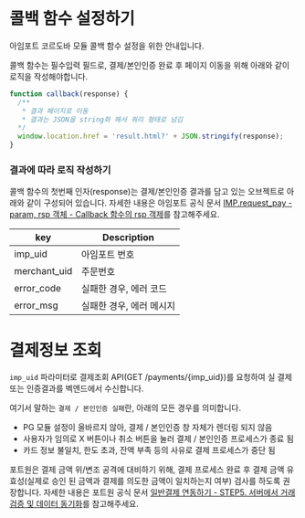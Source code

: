 
# 콜백 함수 설정하기
아임포트 코르도바 모듈 콜백 함수 설정을 위한 안내입니다.

콜백 함수는 필수입력 필드로, 결제/본인인증 완료 후 페이지 이동을 위해 아래와 같이 로직을 작성해야합니다.

```javascript
function callback(response) {
  /**
   * 결과 페이지로 이동
   * 결과는 JSON을 string화 해서 쿼리 형태로 넘김
  */
  window.location.href = 'result.html?' + JSON.stringify(response);
}
```

### 결과에 따라 로직 작성하기
콜백 함수의 첫번째 인자(response)는 결제/본인인증 결과를 담고 있는 오브젝트로 아래와 같이 구성되어 있습니다. 자세한 내용은 아임포트 공식 문서 [IMP.request_pay - param, rsp 객체 - Callback 함수의 rsp 객제](https://docs.iamport.kr/tech/imp#callback)를 참고해주세요.

| key           |  Description               | 
| ------------- | -------------------------- | 
| imp_uid       | 아임포트 번호                  |
| merchant_uid  | 주문번호                      |
| error_code    | 실패한 경우, 에러 코드           |
| error_msg     | 실패한 경우, 에러 메시지         |

# 결제정보 조회
`imp_uid` 파라미터로 결제조회 API(GET /payments/{imp_uid})를 요청하여 실 결제 또는 인증결과를 벡엔드에서 수신합니다.


여기서 말하는 `결제 / 본인인증 실패`란, 아래의 모든 경우를 의미합니다.

- PG 모듈 설정이 올바르지 않아, 결제 / 본인인증 창 자체가 렌더링 되지 않음
- 사용자가 임의로 X 버튼이나 취소 버튼을 눌러 결제 / 본인인증 프로세스가 종료 됨
- 카드 정보 불일치, 한도 초과, 잔액 부족 등의 사유로 결제 프로세스가 중단 됨

포트원은 결제 금액 위/변조 공격에 대비하기 위해, 결제 프로세스 완료 후 결제 금액 유효성(실제로 승인 된 금액과 결제를 의도한 금액이 일치하는지 여부) 검사를 하도록 권장합니다. 자세한 내용은 포트원 공식 문서 [일반결제 연동하기 - STEP5. 서버에서 거래 검증 및 데이터 동기화](https://developers.portone.io/docs/ko/auth/guide/5/readme)를 참고해주세요.

